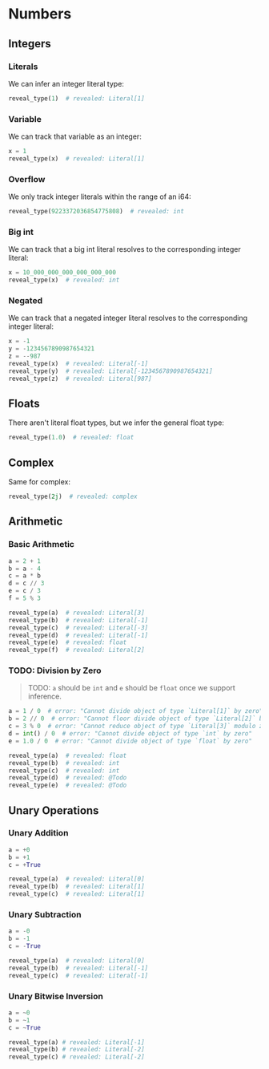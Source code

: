 # Numbers

## Integers

### Literals

We can infer an integer literal type:

```py
reveal_type(1)  # revealed: Literal[1]
```

### Variable

We can track that variable as an integer:

```py
x = 1
reveal_type(x)  # revealed: Literal[1]
```

### Overflow

We only track integer literals within the range of an i64:

```py
reveal_type(9223372036854775808)  # revealed: int
```

### Big int

We can track that a big int literal resolves to the corresponding integer literal:

```py
x = 10_000_000_000_000_000_000
reveal_type(x)  # revealed: int
```

### Negated

We can track that a negated integer literal resolves to the corresponding integer literal:

```py
x = -1
y = -1234567890987654321
z = --987
reveal_type(x)  # revealed: Literal[-1]
reveal_type(y)  # revealed: Literal[-1234567890987654321]
reveal_type(z)  # revealed: Literal[987]
```

## Floats

There aren't literal float types, but we infer the general float type:

```py
reveal_type(1.0)  # revealed: float
```

## Complex

Same for complex:

```py
reveal_type(2j)  # revealed: complex
```

## Arithmetic

### Basic Arithmetic

```py
a = 2 + 1
b = a - 4
c = a * b
d = c // 3
e = c / 3
f = 5 % 3

reveal_type(a)  # revealed: Literal[3]
reveal_type(b)  # revealed: Literal[-1]
reveal_type(c)  # revealed: Literal[-3]
reveal_type(d)  # revealed: Literal[-1]
reveal_type(e)  # revealed: float
reveal_type(f)  # revealed: Literal[2]
```

### TODO: Division by Zero

> TODO: `a` should be `int` and `e` should be `float` once we support inference.

```py
a = 1 / 0  # error: "Cannot divide object of type `Literal[1]` by zero"
b = 2 // 0  # error: "Cannot floor divide object of type `Literal[2]` by zero"
c = 3 % 0  # error: "Cannot reduce object of type `Literal[3]` modulo zero"
d = int() / 0  # error: "Cannot divide object of type `int` by zero"
e = 1.0 / 0  # error: "Cannot divide object of type `float` by zero"

reveal_type(a)  # revealed: float
reveal_type(b)  # revealed: int
reveal_type(c)  # revealed: int
reveal_type(d)  # revealed: @Todo
reveal_type(e)  # revealed: @Todo
```

## Unary Operations

### Unary Addition

```py
a = +0
b = +1
c = +True

reveal_type(a)  # revealed: Literal[0]
reveal_type(b)  # revealed: Literal[1]
reveal_type(c)  # revealed: Literal[1]
```

### Unary Subtraction

```py
a = -0
b = -1
c = -True

reveal_type(a)  # revealed: Literal[0]
reveal_type(b)  # revealed: Literal[-1]
reveal_type(c)  # revealed: Literal[-1]
```

### Unary Bitwise Inversion

```py
a = ~0
b = ~1
c = ~True

reveal_type(a) # revealed: Literal[-1] 
reveal_type(b) # revealed: Literal[-2]
reveal_type(c) # revealed: Literal[-2]
```
